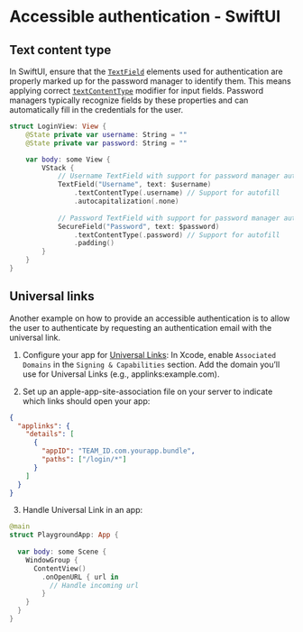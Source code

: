 # Accessible authentication - SwiftUI

## Text content type

In SwiftUI, ensure that the [`TextField`](https://developer.apple.com/documentation/swiftui/textfield) elements used for authentication are properly marked up for the password manager to identify them. This means applying correct [`textContentType`](https://developer.apple.com/documentation/swiftui/view/textcontenttype(_:)-ufdv) modifier for input fields. Password managers typically recognize fields by these properties and can automatically fill in the credentials for the user.

```swift
struct LoginView: View {
    @State private var username: String = ""
    @State private var password: String = ""

    var body: some View {
        VStack {
            // Username TextField with support for password manager autofill
            TextField("Username", text: $username)
                .textContentType(.username) // Support for autofill
                .autocapitalization(.none)
            
            // Password TextField with support for password manager autofill
            SecureField("Password", text: $password)
                .textContentType(.password) // Support for autofill
                .padding()
        }
    }
}
```

## Universal links

Another example on how to provide an accessible authentication is to allow the user to authenticate by requesting an authentication email with the universal link.

1. Configure your app for [Universal Links](https://developer.apple.com/documentation/xcode/supporting-universal-links-in-your-app):
In Xcode, enable `Associated Domains` in the `Signing & Capabilities` section.
Add the domain you’ll use for Universal Links (e.g., applinks:example.com).

2. Set up an apple-app-site-association file on your server to indicate which links should open your app:

```json
{
  "applinks": {
    "details": [
      {
        "appID": "TEAM_ID.com.yourapp.bundle",
        "paths": ["/login/*"]
      }
    ]
  }
}
```

3. Handle Universal Link in an app:

```swift
@main
struct PlaygroundApp: App {
  
  var body: some Scene {
    WindowGroup {
      ContentView()
        .onOpenURL { url in
          // Handle incoming url
        }
    }
  }
}
```
